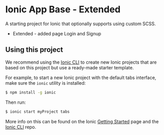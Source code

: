 Ionic App Base - Extended
=========================

A starting project for Ionic that optionally supports using custom SCSS.

* Extended - added page Login and Signup

## Using this project

We recommend using the [Ionic CLI](https://github.com/driftyco/ionic-cli) to create new Ionic projects that are based on this project but use a ready-made starter template.

For example, to start a new Ionic project with the default tabs interface, make sure the `ionic` utility is installed:

```bash
$ npm install -g ionic
```

Then run: 

```bash
$ ionic start myProject tabs
```

More info on this can be found on the Ionic [Getting Started](http://ionicframework.com/getting-started) page and the [Ionic CLI](https://github.com/driftyco/ionic-cli) repo.